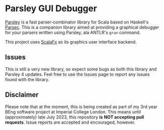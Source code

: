 # Parsley GUI Debugger

[Parsley](https://github.com/j-mie6/Parsley) is a fast parser-combinator library for Scala based on
Haskell's [Parsec](https://hackage.haskell.org/package/parsec).
This is a companion library aimed at providing a graphical debugger for your parsers written using
Parsley, ala ANTLR's `grun` command.

This project uses [ScalaFx](https://www.scalafx.org/) as its graphics user interface backend.

## Issues

This is still a very new library, so expect some bugs as both this library and Parsley 4 updates.
Feel free to use the Issues page to report any issues found with the library.

## Disclaimer

Please note that at the moment, this is being created as part of my 3rd year BEng software project
at Imperial College London. This means until (approximately) late July 2023, this repository **is**
**NOT accepting pull requests**. Issue reports are accepted and encouraged, however.
